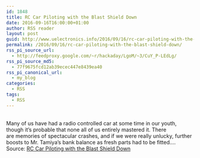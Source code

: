 ```yaml
---
id: 1848
title: RC Car Piloting with the Blast Shield Down
date: 2016-09-16T16:00:00+01:00
author: RSS reader
layout: post
guid: http://www.uelectronics.info/2016/09/16/rc-car-piloting-with-the-blast-shield-down/
permalink: /2016/09/16/rc-car-piloting-with-the-blast-shield-down/
rss_pi_source_url:
  - http://feedproxy.google.com/~r/hackaday/LgoM/~3/CuY_P-LEdLg/
rss_pi_source_md5:
  - 77f9675fcd12ab39ecec447e8439ea40
rss_pi_canonical_url:
  - my_blog
categories:
  - RSS
tags:
  - RSS
---
```

&#013;  
Many of us have had a radio controlled car at some time in our youth, though it’s probable that none all of us entirely mastered it. There are memories of spectacular crashes, and if we were really unlucky, further boosts to Mr. Tamiya’s bank balance as fresh parts had to be fitted.…&#013;  
Source: <a href="http://feedproxy.google.com/~r/hackaday/LgoM/~3/CuY_P-LEdLg/" target="_blank">RC Car Piloting with the Blast Shield Down</a>